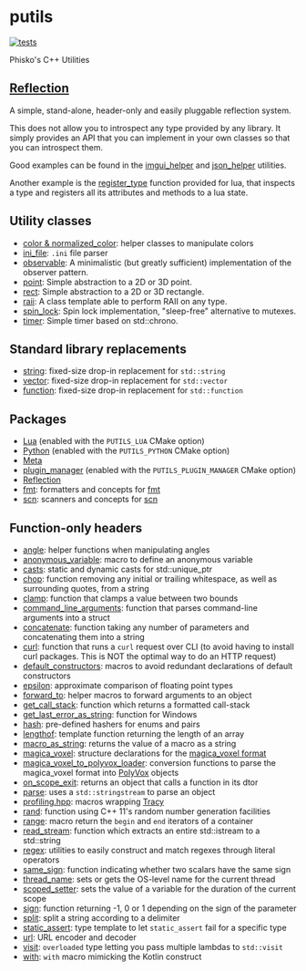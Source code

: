 # putils

[![tests](https://github.com/phisko/putils/workflows/tests/badge.svg)](https://github.com/phisko/putils/actions/workflows/tests.yml)

Phisko's C++ Utilities

## [Reflection](https://github.com/phisko/reflection)

A simple, stand-alone, header-only and easily pluggable reflection system.

This does not allow you to introspect any type provided by any library. It simply provides an API that you can implement in your own classes so that you can introspect them.
 
Good examples can be found in the [imgui_helper](putils/reflection_helpers/imgui_helper.md) and [json_helper](putils/reflection_helpers/json_helper.md) utilities.

Another example is the [register_type](putils/lua/README.md) function provided for lua, that inspects a type and registers all its attributes and methods to a lua state.

## Utility classes

* [color & normalized_color](putils/color.md): helper classes to manipulate colors
* [ini_file](putils/ini_file.md): `.ini` file parser
* [observable](putils/observable.md): A minimalistic (but greatly sufficient) implementation of the observer pattern.
* [point](putils/point.md): Simple abstraction to a 2D or 3D point.
* [rect](putils/rect.md): Simple abstraction to a 2D or 3D rectangle.
* [raii](putils/raii.md): A class template able to perform RAII on any type.
* [spin_lock](putils/spin_lock.md): Spin lock implementation, "sleep-free" alternative to mutexes.
* [timer](putils/timer.md): Simple timer based on std::chrono.

## Standard library replacements

* [string](putils/string.hpp): fixed-size drop-in replacement for `std::string`
* [vector](putils/vector.hpp): fixed-size drop-in replacement for `std::vector`
* [function](putils/function.hpp): fixed-size drop-in replacement for `std::function`

## Packages

* [Lua](putils/lua/README.md) (enabled with the `PUTILS_LUA` CMake option)
* [Python](putils/python/README.md) (enabled with the `PUTILS_PYTHON` CMake option)
* [Meta](https://github.com/phisko/meta)
* [plugin_manager](putils/plugin_manager/README.md) (enabled with the `PUTILS_PLUGIN_MANAGER` CMake option)
* [Reflection](https://github.com/phisko/reflection)
* [fmt](putils/fmt/): formatters and concepts for [fmt](https://github.com/fmtlib/fmt)
* [scn](putils/scn/): scanners and concepts for [scn](https://github.com/eliaskosunen/scnlib)

## Function-only headers

* [angle](putils/angle.md): helper functions when manipulating angles
* [anonymous_variable](putils/anonymous_variable.md): macro to define an anonymous variable
* [casts](putils/casts.md): static and dynamic casts for std::unique_ptr
* [chop](putils/chop.md): function removing any initial or trailing whitespace, as well as surrounding quotes, from a string
* [clamp](putils/clamp.md): function that clamps a value between two bounds
* [command_line_arguments](putils/command_line_arguments.md): function that parses command-line arguments into a struct
* [concatenate](putils/concatenate.md): function taking any number of parameters and concatenating them into a string
* [curl](putils/curl.md): function that runs a `curl` request over CLI (to avoid having to install curl packages. This is NOT the optimal way to do an HTTP request)
* [default_constructors](putils/default_constructors.md): macros to avoid redundant declarations of default constructors
* [epsilon](putils/epsilon.md): approximate comparison of floating point types
* [forward_to](putils/forward_to.md): helper macros to forward arguments to an object
* [get_call_stack](putils/get_call_stack.md): function which returns a formatted call-stack
* [get_last_error_as_string](putils/get_last_error_as_string.md): function for Windows
* [hash](putils/hash.md): pre-defined hashers for enums and pairs
* [lengthof](putils/lengthof.md): template function returning the length of an array
* [macro_as_string](putils/macro_as_string.md): returns the value of a macro as a string
* [magica_voxel](putils/magica_voxel.md): structure declarations for the [magica_voxel format](https://ephtracy.github.io/)
* [magica_voxel_to_polyvox_loader](putils/magica_voxel_to_polyvox_loader.md): conversion functions to parse the magica_voxel format into [PolyVox](https://bitbucket.org/volumesoffun/polyvox/src/develop/) objects
* [on_scope_exit](putils/on_scope_exit.md): returns an object that calls a function in its dtor
* [parse](putils/parse.md): uses a `std::stringstream` to parse an object
* [profiling.hpp](putils/profiling.hpp): macros wrapping [Tracy](https://github.com/wolfpld/tracy)
* [rand](putils/rand.md): function using C++ 11's random number generation facilities
* [range](putils/range.md): macro return the `begin` and `end` iterators of a container
* [read_stream](putils/read_stream.md): function which extracts an entire std::istream to a std::string
* [regex](putils/regex.md): utilities to easily construct and match regexes through literal operators
* [same_sign](putils/same_sign.md): function indicating whether two scalars have the same sign
* [thread_name](putils/thread_name.md): sets or gets the OS-level name for the current thread
* [scoped_setter](putils/scoped_setter.md): sets the value of a variable for the duration of the current scope
* [sign](putils/sign.md): function returning -1, 0 or 1 depending on the sign of the parameter
* [split](putils/split.md): split a string according to a delimiter
* [static_assert](putils/static_assert.md): type template to let `static_assert` fail for a specific type
* [url](putils/url.md): URL encoder and decoder
* [visit](putils/visit.md): `overloaded` type letting you pass multiple lambdas to `std::visit`
* [with](putils/with.md): `with` macro mimicking the Kotlin construct